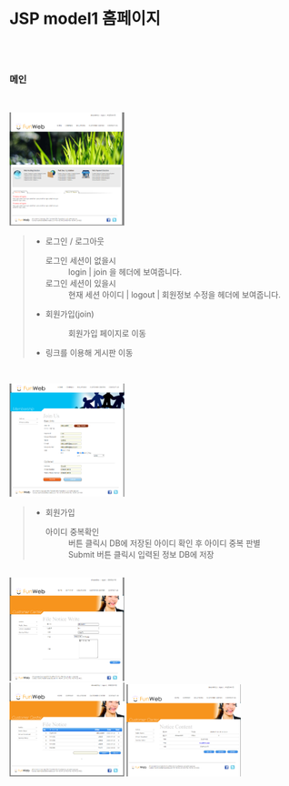 # JSP model1 홈페이지
<br><br>
  <h3>메인</h3><br>
  
  <!-- 사진1 -->
<img src="/img/펀웹1.png" width="40%" height="30%" alt="home"></img>
<blockquote>
<ul>
      <li>로그인 / 로그아웃
        <dl>
      <dt>로그인 세션이 없을시</dt>
      <dd>login | join 을 헤더에 보여줍니다.</dd>
      <dt>로그인 세션이 있을시</dt>
      <dd>현재 세션 아이디 | logout | 회원정보 수정을 헤더에 보여줍니다.</dd>
    </dl>
  </li>
      <li>회원가입(join)
  <dl>
    <dt></dt>
      <dd>회원가입 페이지로 이동</dd>
    </dl>
  </li>
      <li>링크를 이용해 게시판 이동</li>
</ul>
</blockquote>
<br>

   <!-- 사진2 -->
<img src="/img/펀웹2.png" width="40%" height="30%" alt="home"></img>
<blockquote>
<ul>
      <li>회원가입
        <dl>
      <dt>아이디 중복확인</dt>
      <dd>버튼 클릭시 DB에 저장된 아이디 확인 후 아이디 중복 판별</dd>
      <dt></dt>
      <dd>Submit 버튼 클릭시 입력된 정보 DB에 저장</dd>
    </dl>
</ul>
</blockquote>
<br>
<img src="/img/펀웹3-1.png" width="40%" height="30%" alt="home"></img><br>
<img src="/img/편웹3.png" width="40%" height="30%" alt="home"></img>
<img src="/img/펀웹4.png" width="40%" height="30%" alt="home"></img><br>
